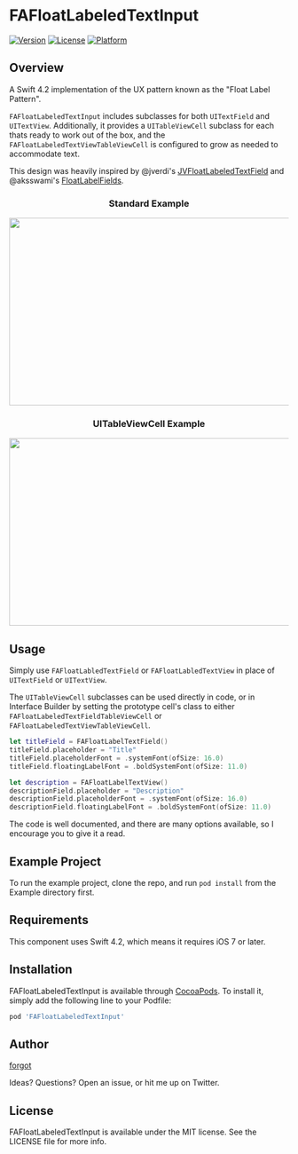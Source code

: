 # FAFloatLabeledTextInput

[![Version](https://img.shields.io/cocoapods/v/FAFloatLabeledTextInput.svg?style=flat)](https://cocoapods.org/pods/FAFloatLabeledTextInput)
[![License](https://img.shields.io/cocoapods/l/FAFloatLabeledTextInput.svg?style=flat)](https://cocoapods.org/pods/FAFloatLabeledTextInput)
[![Platform](https://img.shields.io/cocoapods/p/FAFloatLabeledTextInput.svg?style=flat)](https://cocoapods.org/pods/FAFloatLabeledTextInput)

## Overview
A Swift 4.2 implementation of the UX pattern known as the "Float Label Pattern".

`FAFloatLabeledTextInput` includes subclasses for both `UITextField` and `UITextView`. Additionally, it provides a `UITableViewCell` subclass for each thats ready to work out of the box, and the `FAFloatLabeledTextViewTableViewCell` is configured to grow as needed to accommodate text.

This design was heavily inspired by @jverdi's [JVFloatLabeledTextField](https://github.com/jverdi/JVFloatLabeledTextField) and @aksswami's [FloatLabelFields](https://github.com/aksswami/FloatLabelFields).

<h3 align="center">Standard Example</h3>
<p align="center">
<img name="Example 1" src="https://user-images.githubusercontent.com/2170669/54080457-b255ec00-42b5-11e9-85c7-2a89d5c8ff92.gif" width="600" height="338">
</p>
<h3 align="center">UITableViewCell Example</h3>
<p align="center">
<img name="Example 2" src="https://user-images.githubusercontent.com/2170669/54080460-c26dcb80-42b5-11e9-89d2-340089101619.gif" width="535" height="338">
</p>

## Usage

Simply use `FAFloatLabledTextField` or `FAFloatLabledTextView` in place of `UITextField` or `UITextView`.

The `UITableViewCell` subclasses can be used directly in code, or in Interface Builder by setting the prototype cell's class to either `FAFloatLabeledTextFieldTableViewCell` or `FAFloatLabeledTextViewTableViewCell`.

```Swift
let titleField = FAFloatLabelTextField()
titleField.placeholder = "Title"
titleField.placeholderFont = .systemFont(ofSize: 16.0)
titleField.floatingLabelFont = .boldSystemFont(ofSize: 11.0)

let description = FAFloatLabelTextView()
descriptionField.placeholder = "Description"
descriptionField.placeholderFont = .systemFont(ofSize: 16.0)
descriptionField.floatingLabelFont = .boldSystemFont(ofSize: 11.0)
```

The code is well documented, and there are many options available, so I encourage you to give it a read.

## Example Project

To run the example project, clone the repo, and run `pod install` from the Example directory first.

## Requirements

This component uses Swift 4.2, which means it requires iOS 7 or later.

## Installation

FAFloatLabeledTextInput is available through [CocoaPods](https://cocoapods.org). To install
it, simply add the following line to your Podfile:

```ruby
pod 'FAFloatLabeledTextInput'
```

## Author

[forgot](https://twitter.com/forgot)

Ideas? Questions? Open an issue, or hit me up on Twitter.

## License

FAFloatLabeledTextInput is available under the MIT license. See the LICENSE file for more info.

